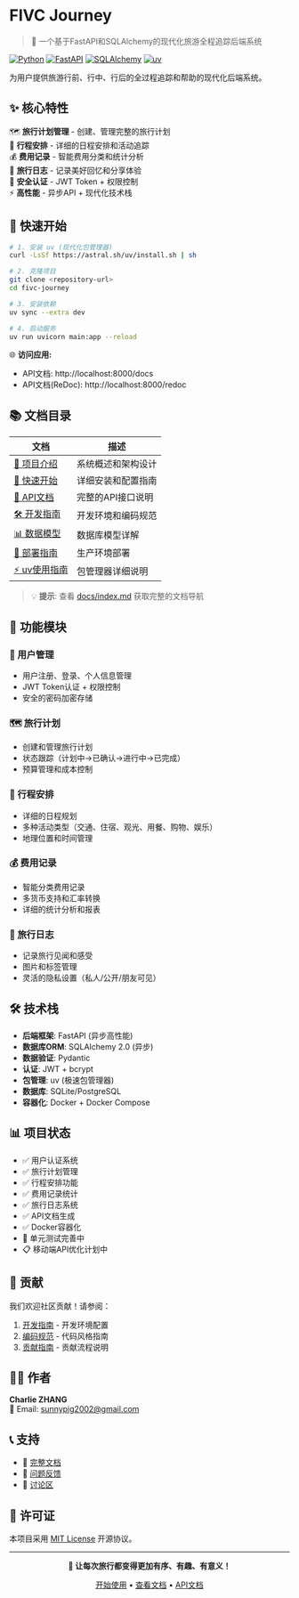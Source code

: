 # FIVC Journey

> 🎯 一个基于FastAPI和SQLAlchemy的现代化旅游全程追踪后端系统

[![Python](https://img.shields.io/badge/Python-3.10+-blue.svg)](https://python.org)
[![FastAPI](https://img.shields.io/badge/FastAPI-0.104+-green.svg)](https://fastapi.tiangolo.com)
[![SQLAlchemy](https://img.shields.io/badge/SQLAlchemy-2.0+-red.svg)](https://sqlalchemy.org)
[![uv](https://img.shields.io/badge/uv-managed-orange.svg)](https://github.com/astral-sh/uv)

为用户提供旅游行前、行中、行后的全过程追踪和帮助的现代化后端系统。

## ✨ 核心特性

🗺️ **旅行计划管理** - 创建、管理完整的旅行计划  
📅 **行程安排** - 详细的日程安排和活动追踪  
💰 **费用记录** - 智能费用分类和统计分析  
📝 **旅行日志** - 记录美好回忆和分享体验  
🔐 **安全认证** - JWT Token + 权限控制  
⚡ **高性能** - 异步API + 现代化技术栈  

## 🚀 快速开始

```bash
# 1. 安装 uv (现代化包管理器)
curl -LsSf https://astral.sh/uv/install.sh | sh

# 2. 克隆项目
git clone <repository-url>
cd fivc-journey

# 3. 安装依赖
uv sync --extra dev

# 4. 启动服务
uv run uvicorn main:app --reload
```

🌐 **访问应用:**
- API文档: http://localhost:8000/docs
- API文档(ReDoc): http://localhost:8000/redoc

## 📚 文档目录

| 文档 | 描述 |
|------|------|
| [📖 项目介绍](./docs/README.md) | 系统概述和架构设计 |
| [🚀 快速开始](./docs/quick-start.md) | 详细安装和配置指南 |
| [📱 API文档](./docs/api.md) | 完整的API接口说明 |
| [🛠️ 开发指南](./docs/development.md) | 开发环境和编码规范 |
| [📊 数据模型](./docs/models.md) | 数据库模型详解 |
| [🚢 部署指南](./docs/deployment.md) | 生产环境部署 |
| [⚡ uv使用指南](./docs/uv-guide.md) | 包管理器详细说明 |

> 💡 **提示**: 查看 [docs/index.md](./docs/index.md) 获取完整的文档导航

## 🎯 功能模块

### 🔐 用户管理
- 用户注册、登录、个人信息管理
- JWT Token认证 + 权限控制
- 安全的密码加密存储

### 🗺️ 旅行计划
- 创建和管理旅行计划
- 状态跟踪（计划中→已确认→进行中→已完成）
- 预算管理和成本控制

### 📅 行程安排
- 详细的日程规划
- 多种活动类型（交通、住宿、观光、用餐、购物、娱乐）
- 地理位置和时间管理

### 💰 费用记录
- 智能分类费用记录
- 多货币支持和汇率转换
- 详细的统计分析和报表

### 📝 旅行日志
- 记录旅行见闻和感受
- 图片和标签管理
- 灵活的隐私设置（私人/公开/朋友可见）

## 🛠️ 技术栈

- **后端框架**: FastAPI (异步高性能)
- **数据库ORM**: SQLAlchemy 2.0 (异步)
- **数据验证**: Pydantic
- **认证**: JWT + bcrypt
- **包管理**: uv (极速包管理器)
- **数据库**: SQLite/PostgreSQL
- **容器化**: Docker + Docker Compose

## 📊 项目状态

- ✅ 用户认证系统
- ✅ 旅行计划管理
- ✅ 行程安排功能
- ✅ 费用记录统计
- ✅ 旅行日志系统
- ✅ API文档生成
- ✅ Docker容器化
- 🚧 单元测试完善中
- 📋 移动端API优化计划中

## 🤝 贡献

我们欢迎社区贡献！请参阅：

1. [开发指南](./docs/development.md) - 开发环境配置
2. [编码规范](./docs/coding-standards.md) - 代码风格指南
3. [贡献指南](./docs/contributing.md) - 贡献流程说明

## 👨‍💻 作者

**Charlie ZHANG**  
📧 Email: sunnypig2002@gmail.com

## 📞 支持

- 📖 [完整文档](./docs/index.md)
- 🐛 [问题反馈](https://github.com/your-repo/issues)
- 💬 [讨论区](https://github.com/your-repo/discussions)

## 📄 许可证

本项目采用 [MIT License](./LICENSE) 开源协议。

---

<div align="center">

**🎉 让每次旅行都变得更加有序、有趣、有意义！**

[开始使用](./docs/quick-start.md) • [查看文档](./docs/index.md) • [API文档](http://localhost:8000/docs)

</div> 